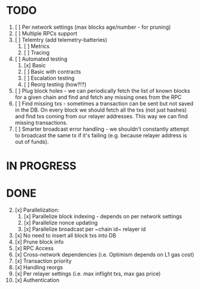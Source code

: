 # TODO
1. [ ] Per network settings (max blocks age/number - for pruning)
4. [ ] Multiple RPCs support
5. [ ] Telemtry (add telemetry-batteries)
   1. [ ] Metrics
   2. [ ] Tracing
6. [ ] Automated testing
   1. [x] Basic
   2. [ ] Basic with contracts
   3. [ ] Escalation testing
   4. [ ] Reorg testing (how?!?)
7.  [ ] Plug block holes - we can periodically fetch the list of known blocks for a given chain and find and fetch any missing ones from the RPC
8.  [ ] Find missing txs - sometimes a transaction can be sent but not saved in the DB. On every block we should fetch all the txs (not just hashes) and find txs coming from our relayer addresses. This way we can find missing transactions.
9.  [ ] Smarter broadcast error handling - we shouldn't constantly attempt to broadcast the same tx if it's failing (e.g. because relayer address is out of funds).

# IN PROGRESS

# DONE
2. [x] Parallelization:
    1. [x] Parallelize block indexing - depends on per network settings
    2. [x] Parallelize nonce updating
    3. [x] Parallelize broadcast per ~chain id~ relayer id
3. [x] No need to insert all block txs into DB
4. [x] Prune block info
5. [x] RPC Access
6. [x] Cross-network dependencies (i.e. Optimism depends on L1 gas cost)
7. [x] Transaction priority
8. [x] Handling reorgs
9. [x] Per relayer settings (i.e. max inflight txs, max gas price)
10. [x] Authentication
